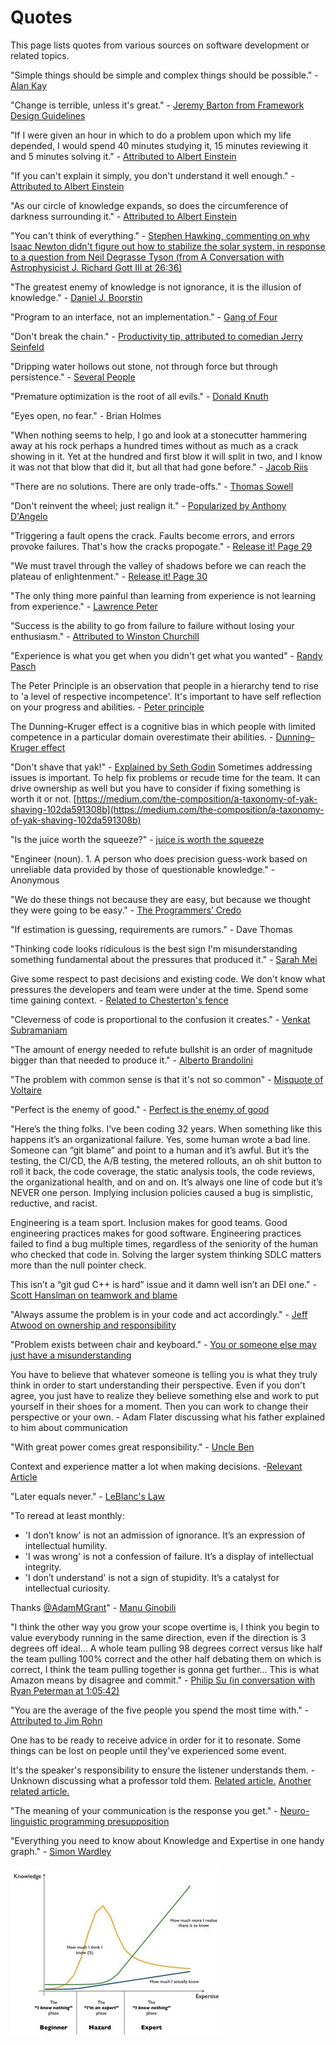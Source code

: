 # Quotes

This page lists quotes from various sources on software development or related topics.

"Simple things should be simple and complex things should be possible." - [Alan Kay](https://www.quora.com/What-is-the-story-behind-Alan-Kay-s-adage-Simple-things-should-be-simple-complex-things-should-be-possible)

"Change is terrible, unless it's great." - [Jeremy Barton from Framework Design Guidelines](https://a.co/d/9tUIaFr)

"If I were given an hour in which to do a problem upon which my life depended, I would spend 40 minutes studying it, 15 minutes reviewing it and 5 minutes solving it." - [Attributed to Albert Einstein](https://quoteinvestigator.com/2014/05/22/solve/)

"If you can't explain it simply, you don't understand it well enough." - [Attributed to Albert Einstein](https://skeptics.stackexchange.com/questions/8742/did-einstein-say-if-you-cant-explain-it-simply-you-dont-understand-it-well-en)

"As our circle of knowledge expands, so does the circumference of darkness surrounding it." - [Attributed to Albert Einstein](https://www.goodreads.com/quotes/143906-as-our-circle-of-knowledge-expands-so-does-the-circumference)

"You can't think of everything." - [Stephen Hawking, commenting on why Isaac Newton didn't figure out how to stabilize the solar system, in response to a question from Neil Degrasse Tyson (from A Conversation with Astrophysicist J. Richard Gott III at 26:36)](https://www.youtube.com/watch?v=VFmHSnnI0OA&t=1596s)

"The greatest enemy of knowledge is not ignorance, it is the illusion of knowledge." - [Daniel J. Boorstin](https://quoteinvestigator.com/2016/07/20/knowledge/)

"Program to an interface, not an implementation." - [Gang of Four](https://en.wikipedia.org/wiki/Design_Patterns#Introduction)

"Don't break the chain." - [Productivity tip, attributed to comedian Jerry Seinfeld](https://lifehacker.com/jerry-seinfelds-productivity-secret-281626)

"Dripping water hollows out stone, not through force but through persistence." - [Several People](https://wist.info/other/26191/)

"Premature optimization is the root of all evils." - [Donald Knuth](https://en.wikipedia.org/wiki/Program_optimization)

"Eyes open, no fear." - Brian Holmes

"When nothing seems to help, I go and look at a stonecutter hammering away at his rock perhaps a hundred times without as much as a crack showing in it. Yet at the hundred and first blow it will split in two, and I know it was not that blow that did it, but all that had gone before." - [Jacob Riis](https://www.poundingtherock.com/pages/the-quote)

"There are no solutions. There are only trade-offs." - [Thomas Sowell](https://www.goodreads.com/quotes/1411380-there-are-no-solutions-there-are-only-trade-offs)

"Don't reinvent the wheel; just realign it." - [Popularized by Anthony D'Angelo](https://en.wikipedia.org/wiki/Reinventing_the_wheel)

"Triggering a fault opens the crack. Faults become errors, and errors provoke failures. That's how the cracks propogate." - [Release it! Page 29](https://pragprog.com/titles/mnee2/release-it-second-edition/)

"We must travel through the valley of shadows before we can reach the plateau of enlightenment." - [Release it! Page 30](https://pragprog.com/titles/mnee2/release-it-second-edition/)

"The only thing more painful than learning from experience is not learning from experience." - [Lawrence Peter](https://quoteinvestigator.com/2017/05/19/experience/)

"Success is the ability to go from failure to failure without losing your enthusiasm." - [Attributed to Winston Churchill](https://quoteinvestigator.com/2014/06/28/success/)

"Experience is what you get when you didn't get what you wanted" - [Randy Pasch](https://www.youtube.com/watch?v=ji5_MqicxSo)

The Peter Principle is an observation that people in a hierarchy tend to rise to 'a level of respective incompetence'. It's important to have self reflection on your progress and abilities. - [Peter principle](https://en.wikipedia.org/wiki/Peter_principle)

The Dunning–Kruger effect is a cognitive bias in which people with limited competence in a particular domain overestimate their abilities. - [Dunning–Kruger effect](https://en.wikipedia.org/wiki/Dunning%E2%80%93Kruger_effect)

"Don't shave that yak!" - [Explained by Seth Godin](https://seths.blog/2005/03/dont_shave_that/)
Sometimes addressing issues is important. To help fix problems or recude time for the team. It can drive ownership as well but you have to consider if fixing something is worth it or not. [https://medium.com/the-composition/a-taxonomy-of-yak-shaving-102da591308b](https://medium.com/the-composition/a-taxonomy-of-yak-shaving-102da591308b)

"Is the juice worth the squeeze?" - [juice is worth the squeeze](https://en.wiktionary.org/wiki/juice_is_worth_the_squeeze)

"Engineer (noun). 1. A person who does precision guess-work based on unreliable data provided by those of questionable knowledge." - Anonymous

"We do these things not because they are easy, but because we thought they were going to be easy." - [The Programmers’ Credo](https://www.reddit.com/r/ProgrammerHumor/comments/etboii/the_programmers_credo/)

"If estimation is guessing, requirements are rumors." - Dave Thomas

"Thinking code looks ridiculous is the best sign I'm misunderstanding something fundamental about the pressures that produced it." - [Sarah Mei](https://x.com/sarahmei/status/595442223170256896)

Give some respect to past decisions and existing code. We don't know what pressures the developers and team were under at the time. Spend some time gaining context. - [Related to Chesterton's fence](https://en.wikipedia.org/wiki/Wikipedia:Chesterton%27s_fence)

"Cleverness of code is proportional to the confusion it creates." - [Venkat Subramaniam](https://x.com/venkat_s/status/1518006880844632066)

"The amount of energy needed to refute bullshit is an order of magnitude bigger than that needed to produce it." - [Alberto Brandolini](https://en.wikipedia.org/wiki/Brandolini%27s_law)

"The problem with common sense is that it's not so common" - [Misquote of Voltaire](https://www.brainyquote.com/quotes/voltaire_106180)

"Perfect is the enemy of good." - [Perfect is the enemy of good](https://en.wikipedia.org/wiki/Perfect_is_the_enemy_of_good)

"Here’s the thing folks. I’ve been coding 32 years. When something like this happens it’s an organizational failure. Yes, some human wrote a bad line. Someone can “git blame” and point to a human and it’s awful. But it’s the testing, the Cl/CD, the A/B testing, the metered rollouts, an oh shit button to roll it back, the code coverage, the static analysis tools, the code reviews, the organizational health, and on and on. It’s always one line of code but it’s NEVER one person. Implying inclusion policies caused a bug is simplistic, reductive, and racist. 

Engineering is a team sport. Inclusion makes for good teams. Good engineering practices makes for good software. Engineering practices failed to find a bug multiple times, regardless of the seniority of the human who checked that code in. Solving the larger system thinking SDLC matters more than the null pointer check. 

This isn’t a “git gud C++ is hard” issue and it damn well isn’t an DEI one." - [Scott Hanslman on teamwork and blame](https://www.linkedin.com/posts/shanselman_crowdstrike-activity-7220428353269350400-DyM4)

"Always assume the problem is in your code and act accordingly." -
[Jeff Atwood on ownership and responsibility](https://blog.codinghorror.com/the-first-rule-of-programming-its-always-your-fault/)

"Problem exists between chair and keyboard." - [You or someone else may just have a misunderstanding](https://en.wiktionary.org/wiki/PEBCAK)

You have to believe that whatever someone is telling you is what they truly think in order to start understanding their perspective. Even if you don't agree, you just have to realize they believe something else and work to put yourself in their shoes for a moment. Then you can work to change their perspective or your own. - Adam Flater discussing what his father explained to him about communication

"With great power comes great responsibility." - [Uncle Ben](https://en.wikipedia.org/wiki/With_great_power_comes_great_responsibility)

Context and experience matter a lot when making decisions. -[Relevant Article](https://hbr.org/2020/01/the-elements-of-good-judgment)

"Later equals never." - [LeBlanc's Law](https://yiming.dev/clipping/2019/03/21/le-blanc%27s-law-a-k-a-later-equals-never/)

"To reread at least monthly:

- 'I don’t know' is not an admission of ignorance. It’s an expression of intellectual humility.
- 'I was wrong' is not a confession of failure. It’s a display of intellectual integrity.
- 'I don’t understand' is not a sign of stupidity. It’s a catalyst for intellectual curiosity.

Thanks [@AdamMGrant](https://x.com/AdamMGrant/status/1886763294586802617)" - [Manu Ginobili](https://x.com/manuginobili/status/1897432578677768292)

"I think the other way you grow your scope overtime is, I think you begin to value everybody running in the same direction, even if the direction is 3 degrees off ideal... A whole team pulling 98 degrees correct versus like half the team pulling 100% correct and the other half debating them on which is correct, I think the team pulling together is gonna get further... This is what Amazon means by disagree and commit." - [Philip Su (in conversation with Ryan Peterman at 1:05:42)](https://youtu.be/v2JxdjTi_1I?si=wzoBTsn_EDDu1W2O&t=3942)

"You are the average of the five people you spend the most time with." - [Attributed to Jim Rohn](https://builtonpurposehq.com/blog/the-average-of-the-five-around-you)

One has to be ready to receive advice in order for it to resonate. Some things can be lost on people until they've experienced some event.

It's the speaker's responsibility to ensure the listener understands them. - Unknown discussing what a professor told them. [Related article.](https://www.howcommunicationworks.com/blog/2017/3/11/whats-so-funny-bout-peace-love-and-understanding) [Another related article.](https://www.howcommunicationworks.com/blog/2017/2/18/forget-the-sender-message-receiver-model-of-communication-language-is-not-a-code)

"The meaning of your communication is the response you get." - [Neuro-linguistic programming presupposition](https://medium.com/design-ibm/taking-responsibility-for-our-communication-b677100d61f5)

"Everything you need to know about Knowledge and Expertise in one handy graph." - [Simon Wardley](https://x.com/swardley/status/526074463175966720)

![Graph displaying how much knowledge someone thinks they know versus how much they actualy know as they learn more.](images/simon_wardley_knowledge_graph.jpg)
